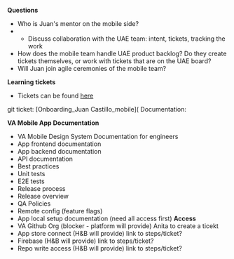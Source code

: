 **Questions**
- Who is Juan's mentor on the mobile side?
- - Discuss collaboration with the UAE team: intent, tickets, tracking the work
- How does the mobile team handle UAE product backlog? Do they create tickets themselves, or work with tickets that are on the UAE board?
- Will Juan join agile ceremonies of the mobile team?


**Learning tickets**
- Tickets can be found [here](https://github.com/department-of-veterans-affairs/va-mobile-app/labels/Good%20first%20issue)




git ticket: [Onboarding_Juan Castillo_mobile](
Documentation:

**VA Mobile App Documentation**
- VA Mobile Design System Documentation for engineers
- App frontend documentation
- App backend documentation
- API documentation
- Best practices
- Unit tests
- E2E tests
- Release process
- Release overview
- QA Policies
- Remote config (feature flags)
- App local setup documentation (need all access first)
**Access**
- VA Github Org (blocker - platform will provide) Anita to create a ticekt
- App store connect (H&B will provide) link to steps/ticket?
- Firebase (H&B will provide) link to steps/ticket?
- Repo write access (H&B will provide) link to steps/ticket?
